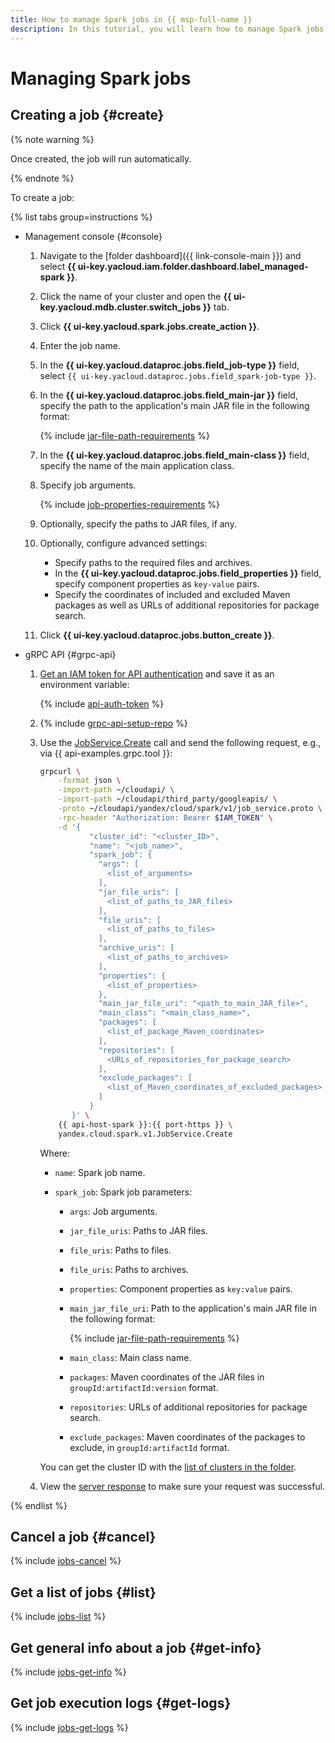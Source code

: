 ```yaml
---
title: How to manage Spark jobs in {{ msp-full-name }}
description: In this tutorial, you will learn how to manage Spark jobs in {{ msp-full-name }}.
---
```


# Managing Spark jobs

## Creating a job {#create}

{% note warning %}

Once created, the job will run automatically.

{% endnote %}

To create a job:

{% list tabs group=instructions %}

- Management console {#console}

    1. Navigate to the [folder dashboard]({{ link-console-main }}) and select **{{ ui-key.yacloud.iam.folder.dashboard.label_managed-spark }}**.
    1. Click the name of your cluster and open the **{{ ui-key.yacloud.mdb.cluster.switch_jobs }}** tab.
    1. Click **{{ ui-key.yacloud.spark.jobs.create_action }}**.
    1. Enter the job name.
    1. In the **{{ ui-key.yacloud.dataproc.jobs.field_job-type }}** field, select `{{ ui-key.yacloud.dataproc.jobs.field_spark-job-type }}`.
    1. In the **{{ ui-key.yacloud.dataproc.jobs.field_main-jar }}** field, specify the path to the application's main JAR file in the following format:

        {% include [jar-file-path-requirements](../../_includes/managed-spark/jar-file-path-requirements.md) %}

    1. In the **{{ ui-key.yacloud.dataproc.jobs.field_main-class }}** field, specify the name of the main application class.
    1. Specify job arguments.

        {% include [job-properties-requirements](../../_includes/managed-spark/job-properties-requirements.md) %}

    1. Optionally, specify the paths to JAR files, if any.
    1. Optionally, configure advanced settings:

        * Specify paths to the required files and archives.
        * In the **{{ ui-key.yacloud.dataproc.jobs.field_properties }}** field, specify component properties as `key-value` pairs.
        * Specify the coordinates of included and excluded Maven packages as well as URLs of additional repositories for package search.

    1. Click **{{ ui-key.yacloud.dataproc.jobs.button_create }}**.

- gRPC API {#grpc-api}

    1. [Get an IAM token for API authentication](../api-ref/authentication.md) and save it as an environment variable:

       {% include [api-auth-token](../../_includes/mdb/api-auth-token.md) %}

    1. {% include [grpc-api-setup-repo](../../_includes/mdb/grpc-api-setup-repo.md) %}

    1. Use the [JobService.Create](../api-ref/grpc/Job/create.md) call and send the following request, e.g., via {{ api-examples.grpc.tool }}:

        ```bash
        grpcurl \
            -format json \
            -import-path ~/cloudapi/ \
            -import-path ~/cloudapi/third_party/googleapis/ \
            -proto ~/cloudapi/yandex/cloud/spark/v1/job_service.proto \
            -rpc-header "Authorization: Bearer $IAM_TOKEN" \
            -d '{
                   "cluster_id": "<cluster_ID>",
                   "name": "<job_name>",
                   "spark_job": {
                     "args": [
                       <list_of_arguments>
                     ],
                     "jar_file_uris": [
                       <list_of_paths_to_JAR_files>
                     ],
                     "file_uris": [
                       <list_of_paths_to_files>
                     ],
                     "archive_uris": [
                       <list_of_paths_to_archives>
                     ],
                     "properties": {
                       <list_of_properties>
                     },
                     "main_jar_file_uri": "<path_to_main_JAR_file>",
                     "main_class": "<main_class_name>",
                     "packages": [
                       <list_of_package_Maven_coordinates>
                     ],
                     "repositories": [
                       <URLs_of_repositories_for_package_search>
                     ],
                     "exclude_packages": [
                       <list_of_Maven_coordinates_of_excluded_packages>
                     ]
                   }
               }' \
            {{ api-host-spark }}:{{ port-https }} \
            yandex.cloud.spark.v1.JobService.Create
        ```

        Where:

        * `name`: Spark job name.
        * `spark_job`: Spark job parameters:

            * `args`: Job arguments.
            * `jar_file_uris`: Paths to JAR files.
            * `file_uris`: Paths to files.
            * `file_uris`: Paths to archives.
            * `properties`: Component properties as `key:value` pairs.
            * `main_jar_file_uri`: Path to the application's main JAR file in the following format:

                {% include [jar-file-path-requirements](../../_includes/managed-spark/jar-file-path-requirements.md) %}

            * `main_class`: Main class name.
            * `packages`: Maven coordinates of the JAR files in `groupId:artifactId:version` format.
            * `repositories`: URLs of additional repositories for package search.
            * `exclude_packages`: Maven coordinates of the packages to exclude, in `groupId:artifactId` format.

        You can get the cluster ID with the [list of clusters in the folder](cluster-list.md#list-clusters).

    1. View the [server response](../api-ref/grpc/Job/create.md#yandex.cloud.operation.Operation) to make sure your request was successful.

{% endlist %}

## Cancel a job {#cancel}

{% include [jobs-cancel](../../_includes/managed-spark/jobs-cancel.md) %}

## Get a list of jobs {#list}

{% include [jobs-list](../../_includes/managed-spark/jobs-list.md) %}

## Get general info about a job {#get-info}

{% include [jobs-get-info](../../_includes/managed-spark/jobs-get-info.md) %}

## Get job execution logs {#get-logs}

{% include [jobs-get-logs](../../_includes/managed-spark/jobs-get-logs.md) %}
